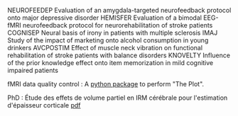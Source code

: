 NEUROFEEDEP Evaluation of an amygdala-targeted neurofeedback protocol onto major depressive disorder
HEMISFER Evaluation of a bimodal EEG-fMRI neurofeedback protocol for neurorehabilitation of stroke patients
COGNISEP Neural basis of irony in patients with multiple sclerosis
IMAJ Study of the impact of marketing onto alcohol consumption in young drinkers
AVCPOSTIM Effect of muscle neck vibration on functional rehabilitation of stroke patients with balance disorders
KNOVELTY Influence of the prior knowledge effect onto item memorization in mild cognitive impaired patients

fMRI data quality control : A [python package](https://www.google.com/url?q=https%3A%2F%2Fgithub.com%2Fquentinduche%2FpyThePlot&sa=D&sntz=1&usg=AOvVaw1GRHCZh5fBmSMPqCe-LbHJ) to perform "The Plot".

PhD : Étude des effets de volume partiel en IRM cérébrale pour l'estimation d'épaisseur corticale [pdf](https://ged.univ-rennes1.fr/nuxeo/site/esupversions/40d101c1-9f90-4624-9e9f-655459266657?inline)